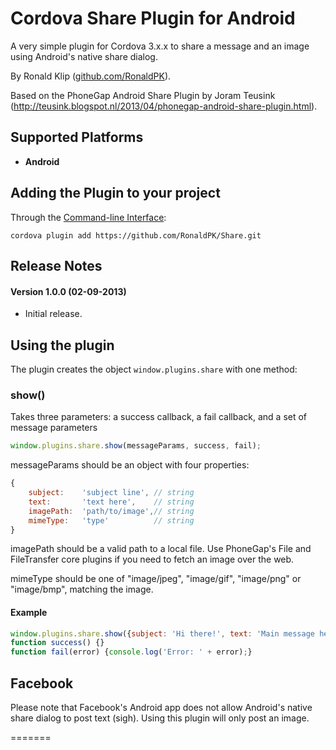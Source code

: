 Cordova Share Plugin for Android
================================

A very simple plugin for Cordova 3.x.x to share a message and an image using Android's native share dialog.

By Ronald Klip ([github.com/RonaldPK](https://github.com/RonaldPK)).

Based on the PhoneGap Android Share Plugin by Joram Teusink (http://teusink.blogspot.nl/2013/04/phonegap-android-share-plugin.html).

## Supported Platforms ##
- **Android**

## Adding the Plugin to your project ##
Through the [Command-line Interface](http://cordova.apache.org/docs/en/3.0.0/guide_cli_index.md.html#The%20Command-line%20Interface):
```
cordova plugin add https://github.com/RonaldPK/Share.git
```

## Release Notes ##
#### Version 1.0.0 (02-09-2013) ####
- Initial release.

## Using the plugin ##
The plugin creates the object ```window.plugins.share``` with one method:

### show() ###
Takes three parameters: a success callback, a fail callback, and a set of message parameters
```javascript
window.plugins.share.show(messageParams, success, fail);
```

messageParams should be an object with four properties:
```javascript
{
	subject:	'subject line', // string
	text:		'text here',    // string
	imagePath: 	'path/to/image',// string
	mimeType:	'type'          // string
}
```

imagePath should be a valid path to a local file. Use PhoneGap's File and FileTransfer core plugins if you need to fetch an image over the web.

mimeType should be one of "image/jpeg", "image/gif", "image/png" or "image/bmp", matching the image.

####  Example ####
```javascript
window.plugins.share.show({subject: 'Hi there!', text: 'Main message here', imagePath: 'file:///storage/sdcard0/myApp/picture.jpg', 'image/jpeg'}, success, fail);
function success() {}
function fail(error) {console.log('Error: ' + error);}
```

## Facebook ##
Please note that Facebook's Android app does not allow Android's native share dialog to post text (sigh). Using this plugin will only post an image.

=======

